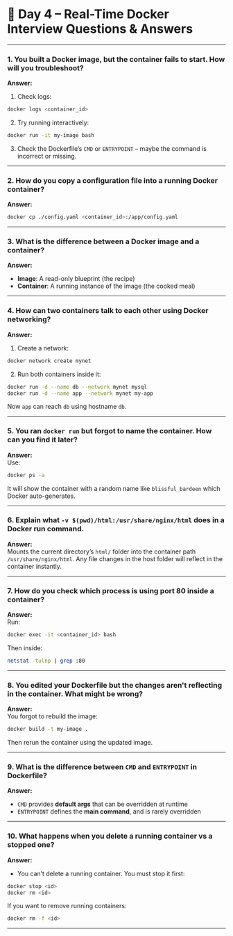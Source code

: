 
# 🐳 Day 4 – Real-Time Docker Interview Questions & Answers

---

### 1. **You built a Docker image, but the container fails to start. How will you troubleshoot?**

**Answer:**
1. Check logs:
```bash
docker logs <container_id>
```
2. Try running interactively:
```bash
docker run -it my-image bash
```
3. Check the Dockerfile’s `CMD` or `ENTRYPOINT` – maybe the command is incorrect or missing.

---

### 2. **How do you copy a configuration file into a running Docker container?**

**Answer:**
```bash
docker cp ./config.yaml <container_id>:/app/config.yaml
```

---

### 3. **What is the difference between a Docker image and a container?**

**Answer:**
- **Image**: A read-only blueprint (the recipe)
- **Container**: A running instance of the image (the cooked meal)

---

### 4. **How can two containers talk to each other using Docker networking?**

**Answer:**
1. Create a network:
```bash
docker network create mynet
```
2. Run both containers inside it:
```bash
docker run -d --name db --network mynet mysql
docker run -d --name app --network mynet my-app
```
Now `app` can reach `db` using hostname `db`.

---

### 5. **You ran `docker run` but forgot to name the container. How can you find it later?**

**Answer:**  
Use:
```bash
docker ps -a
```
It will show the container with a random name like `blissful_bardeen` which Docker auto-generates.

---

### 6. **Explain what `-v $(pwd)/html:/usr/share/nginx/html` does in a Docker run command.**

**Answer:**  
Mounts the current directory’s `html/` folder into the container path `/usr/share/nginx/html`. Any file changes in the host folder will reflect in the container instantly.

---

### 7. **How do you check which process is using port 80 inside a container?**

**Answer:**  
Run:
```bash
docker exec -it <container_id> bash
```
Then inside:
```bash
netstat -tulnp | grep :80
```

---

### 8. **You edited your Dockerfile but the changes aren't reflecting in the container. What might be wrong?**

**Answer:**  
You forgot to rebuild the image:
```bash
docker build -t my-image .
```
Then rerun the container using the updated image.

---

### 9. **What is the difference between `CMD` and `ENTRYPOINT` in Dockerfile?**

**Answer:**
- `CMD` provides **default args** that can be overridden at runtime
- `ENTRYPOINT` defines the **main command**, and is rarely overridden

---

### 10. **What happens when you delete a running container vs a stopped one?**

**Answer:**
- You can’t delete a running container. You must stop it first:
```bash
docker stop <id>
docker rm <id>
```
If you want to remove running containers:
```bash
docker rm -f <id>
```

---
